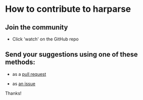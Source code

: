 # How to contribute to harparse

## Join the community

- Click 'watch' on the GitHub repo

## Send your suggestions using one of these methods:

- as a [pull request](https://github.com/yaleman/harparse/pulls)

- as [an issue](https://github.com/yaleman/harparse/issues/new)

Thanks!
